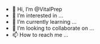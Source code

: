 - 👋 Hi, I’m @VitalPrep
- 👀 I’m interested in ...
- 🌱 I’m currently learning ...
- 💞️ I’m looking to collaborate on ...
- 📫 How to reach me ...

<!---
VitalPrep/VitalPrep is a ✨ special ✨ repository because its `README.md` (this file) appears on your GitHub profile.
You can click the Preview link to take a look at your changes.
--->

